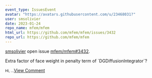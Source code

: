 ```yaml
---
event_type: IssuesEvent
avatar: "https://avatars.githubusercontent.com/u/23468031?"
user: smsolivier
date: 2023-01-24
repo_name: mfem/mfem
html_url: https://github.com/mfem/mfem/issues/3432
repo_url: https://github.com/mfem/mfem
---
```


<a href='https://github.com/smsolivier' target='_blank'>smsolivier</a> open issue <a href='https://github.com/mfem/mfem/issues/3432' target='_blank'>mfem/mfem#3432</a>.

<p>Extra factor of face weight in penalty term of `DGDiffusionIntegrator`?</p><small>Hi, ...</small><a href='https://github.com/mfem/mfem/issues/3432' target='_blank'>View Comment</a>